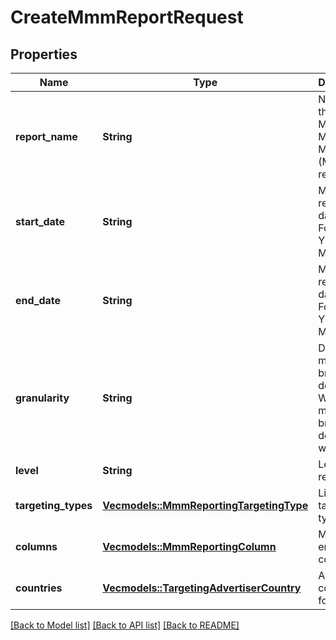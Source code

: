 # CreateMmmReportRequest

## Properties
Name | Type | Description | Notes
------------ | ------------- | ------------- | -------------
**report_name** | **String** | Name of the Marketing Mix Modeling (MMM) report | 
**start_date** | **String** | Metric report start date (UTC). Format: YYYY-MM-DD | 
**end_date** | **String** | Metric report end date (UTC). Format: YYYY-MM-DD | 
**granularity** | **String** | DAY - metrics are broken down daily.<br> WEEK - metrics are broken down weekly. | 
**level** | **String** | Level of the report | 
**targeting_types** | [**Vec<models::MmmReportingTargetingType>**](MMMReportingTargetingType.md) | List of targeting types | 
**columns** | [**Vec<models::MmmReportingColumn>**](MMMReportingColumn.md) | Metric and entity columns | 
**countries** | [**Vec<models::TargetingAdvertiserCountry>**](TargetingAdvertiserCountry.md) | A List of countries for filtering | [optional] [default to None]

[[Back to Model list]](../README.md#documentation-for-models) [[Back to API list]](../README.md#documentation-for-api-endpoints) [[Back to README]](../README.md)


